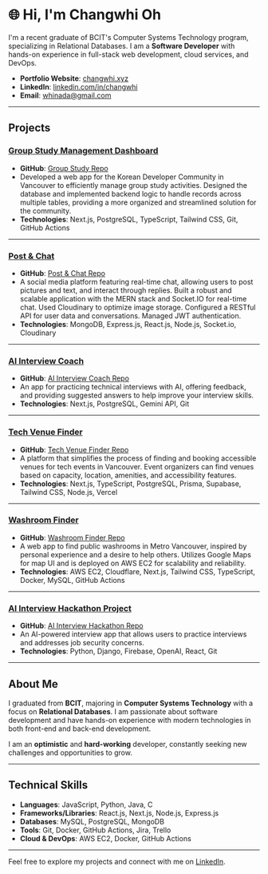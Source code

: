 # 🌐 Hi, I'm Changwhi Oh

I'm a recent graduate of BCIT's Computer Systems Technology program, specializing in Relational Databases. I am a **Software Developer** with hands-on experience in full-stack web development, cloud services, and DevOps.

- **Portfolio Website**: [changwhi.xyz](https://changwhi.xyz)  
- **LinkedIn**: [linkedin.com/in/changwhi](https://www.linkedin.com/in/changwhi/)  
- **Email**: [whinada@gmail.com](mailto:whinada@gmail.com)

---

## Projects

### [Group Study Management Dashboard](https://kdd-leetcode-project01.vercel.app/)
- **GitHub**: [Group Study Repo](https://github.com/Changwhi/kdd-leetcode-project01)  
- Developed a web app for the Korean Developer Community in Vancouver to efficiently manage group study activities. Designed the database and implemented backend logic to handle records across multiple tables, providing a more organized and streamlined solution for the community.
- **Technologies**: Next.js, PostgreSQL, TypeScript, Tailwind CSS, Git, GitHub Actions

---

### [Post & Chat](https://socialwithchat.onrender.com/)
- **GitHub**: [Post & Chat Repo](https://github.com/Changwhi/SocialWithChat)  
- A social media platform featuring real-time chat, allowing users to post pictures and text, and interact through replies. Built a robust and scalable application with the MERN stack and Socket.IO for real-time chat. Used Cloudinary to optimize image storage. Configured a RESTful API for user data and conversations. Managed JWT authentication.
- **Technologies**: MongoDB, Express.js, React.js, Node.js, Socket.io, Cloudinary

---

### [AI Interview Coach](https://ai-mock-interview-navy.vercel.app/)
- **GitHub**: [AI Interview Coach Repo](https://github.com/Changwhi/AI-mock-interview)  
- An app for practicing technical interviews with AI, offering feedback, and providing suggested answers to help improve your interview skills.
- **Technologies**: Next.js, PostgreSQL, Gemini API, Git

---

### [Tech Venue Finder](https://techvenuesvancouver.vercel.app/)
- **GitHub**: [Tech Venue Finder Repo](https://devpost.com/software/tech-venue-finder)  
- A platform that simplifies the process of finding and booking accessible venues for tech events in Vancouver. Event organizers can find venues based on capacity, location, amenities, and accessibility features.
- **Technologies**: Next.js, TypeScript, PostgreSQL, Prisma, Supabase, Tailwind CSS, Node.js, Vercel

---

### [Washroom Finder](https://washroomfinder.info/)
- **GitHub**: [Washroom Finder Repo](https://github.com/Changwhi/RestStop_Vancity)  
- A web app to find public washrooms in Metro Vancouver, inspired by personal experience and a desire to help others. Utilizes Google Maps for map UI and is deployed on AWS EC2 for scalability and reliability.
- **Technologies**: AWS EC2, Cloudflare, Next.js, Tailwind CSS, TypeScript, Docker, MySQL, GitHub Actions

---

### [AI Interview Hackathon Project](https://www.youtube.com/watch?v=IHdCtpWrdeQ)
- **GitHub**: [AI Interview Hackathon Repo](https://github.com/Changwhi/Drinking-Wine---Hackathon)  
- An AI-powered interview app that allows users to practice interviews and addresses job security concerns.
- **Technologies**: Python, Django, Firebase, OpenAI, React, Git

---

## About Me

I graduated from **BCIT**, majoring in **Computer Systems Technology** with a focus on **Relational Databases**. I am passionate about software development and have hands-on experience with modern technologies in both front-end and back-end development.

I am an **optimistic** and **hard-working** developer, constantly seeking new challenges and opportunities to grow.

---

## Technical Skills

- **Languages**: JavaScript, Python, Java, C
- **Frameworks/Libraries**: React.js, Next.js, Node.js, Express.js
- **Databases**: MySQL, PostgreSQL, MongoDB
- **Tools**: Git, Docker, GitHub Actions, Jira, Trello
- **Cloud & DevOps**: AWS EC2, Docker, GitHub Actions

---

Feel free to explore my projects and connect with me on [LinkedIn](https://www.linkedin.com/in/changwhi/).
